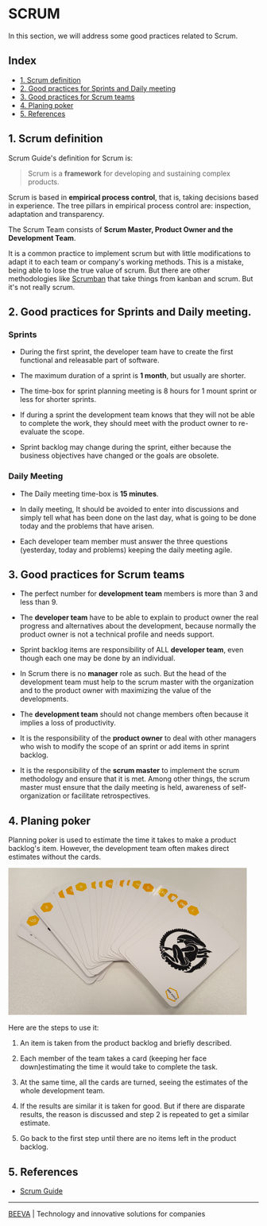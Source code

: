 # SCRUM

In this section, we will address some good practices related to Scrum.

## Index
* [1. Scrum definition](#definition-of-scrum)
* [2. Good practices for Sprints and Daily meeting](#good-practices-for-sprints-and-daily-meeting)
* [3. Good practices for Scrum teams](#good-practices-for-Srum-teams)
* [4. Planing poker](#planing-poker)
* [5. References](#references)

## 1. Scrum definition

Scrum Guide's definition for Scrum is:
> Scrum is a **framework** for developing and sustaining complex products.

Scrum is based in **empirical process control**, that is, taking decisions based in experience.
The tree pillars in empirical process control are: inspection, adaptation and transparency.

The Scrum Team consists of **Scrum Master, Product Owner and the Development Team**.

It is a common practice to implement scrum but with little modifications to adapt it to each team or company's working methods. This is a mistake, being able to lose the true value of scrum. But there are other methodologies like [Scrumban](https://en.wikipedia.org/wiki/Scrumban) that take things from kanban and scrum. But it's not really scrum.

## 2. Good practices for Sprints and Daily meeting.

### Sprints

* During the first sprint, the developer team have to create the first functional and releasable part of software.

* The maximum duration of a sprint is **1 month**, but usually are shorter.

* The time-box for sprint planning meeting is 8 hours for 1 mount sprint or less for shorter sprints.

* If during a sprint the development team knows that they will not be able to complete the work, they should meet with the product owner to re-evaluate the scope.

* Sprint backlog may change during the sprint, either because the business objectives have changed or the goals are obsolete.

### Daily Meeting

* The Daily meeting time-box is **15 minutes**.

* In daily meeting, It should be avoided to enter into discussions and simply tell what has been done on the last day, what is going to be done today and the problems that have arisen.

* Each developer team member must answer the three questions (yesterday, today and problems) keeping the daily meeting agile.


## 3. Good practices for Scrum teams

* The perfect number for **development team** members is more than 3 and less than 9.

* The **developer team** have to be able to explain to product owner the real progress and alternatives about the development, because normally the product owner is not a technical profile and needs support.

* Sprint backlog items are responsibility of ALL **developer team**, even though each one may be done by an individual.

* In Scrum there is no **manager** role as such. But the head of the development team must help to the scrum master with the organization and to the product owner with maximizing the value of the developments.

* The **development team** should not change members often because it implies a loss of productivity.

* It is the responsibility of the **product owner** to deal with other managers who wish to modify the scope of an sprint or add items in sprint backlog.

* It is the responsibility of the **scrum master** to implement the scrum methodology and ensure that it is met. Among other things, the scrum master must ensure that the daily meeting is held, awareness of self-organization or facilitate retrospectives.


## 4. Planing poker

Planning poker is used to estimate the time it takes to make a product backlog's item. However, the development team often makes direct estimates without the cards.

![alt text](./static/beeva-poker.png "Beeva planing poker")

Here are the steps to use it:

1. An item is taken from the product backlog and briefly described.

2. Each member of the team takes a card (keeping her face down)estimating the time it would take to complete the task.

3. At the same time, all the cards are turned, seeing the estimates of the whole development team.

4. If the results are similar it is taken for good. But if there are disparate results, the reason is discussed and step 2 is repeated to get a similar estimate.

5. Go back to the first step until there are no items left in the product backlog.

## 5. References
* [Scrum Guide](http://www.scrumguides.org/docs/scrumguide/v2016/2016-Scrum-Guide-US.pdf)


___

[BEEVA](https://www.beeva.com) | Technology and innovative solutions for companies